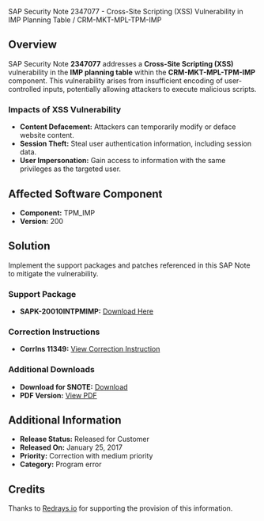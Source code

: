 SAP Security Note 2347077 - Cross-Site Scripting (XSS) Vulnerability in IMP Planning Table / CRM-MKT-MPL-TPM-IMP

## Overview

SAP Security Note **2347077** addresses a **Cross-Site Scripting (XSS)** vulnerability in the **IMP planning table** within the **CRM-MKT-MPL-TPM-IMP** component. This vulnerability arises from insufficient encoding of user-controlled inputs, potentially allowing attackers to execute malicious scripts.

### Impacts of XSS Vulnerability

- **Content Defacement:** Attackers can temporarily modify or deface website content.
- **Session Theft:** Steal user authentication information, including session data.
- **User Impersonation:** Gain access to information with the same privileges as the targeted user.

## Affected Software Component

- **Component:** TPM_IMP
- **Version:** 200

## Solution

Implement the support packages and patches referenced in this SAP Note to mitigate the vulnerability.

### Support Package

- **SAPK-20010INTPMIMP:** [Download Here](https://me.sap.com/supportpackage/SAPK-20010INTPMIMP)

### Correction Instructions

- **CorrIns 11349:** [View Correction Instruction](https://me.sap.com/corrins/0002347077/11349)

### Additional Downloads

- **Download for SNOTE:** [Download](https://notesdownloads.sap.com/note/0040000018372502017)
- **PDF Version:** [View PDF](https://userapps.support.sap.com/sap/support/sfm/notes/print/0002347077?language=en-US&token=27D097867FB710376DBF484604B749B5)

## Additional Information

- **Release Status:** Released for Customer
- **Released On:** January 25, 2017
- **Priority:** Correction with medium priority
- **Category:** Program error

## Credits

Thanks to [Redrays.io](https://redrays.io) for supporting the provision of this information.